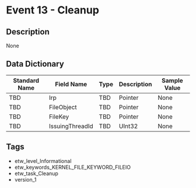 # Event 13 - Cleanup

## Description
None

## Data Dictionary
|Standard Name|Field Name|Type|Description|Sample Value|
|---|---|---|---|---|
|TBD|Irp|TBD|Pointer|None|None|
|TBD|FileObject|TBD|Pointer|None|None|
|TBD|FileKey|TBD|Pointer|None|None|
|TBD|IssuingThreadId|TBD|UInt32|None|None|

## Tags
* etw_level_Informational
* etw_keywords_KERNEL_FILE_KEYWORD_FILEIO
* etw_task_Cleanup
* version_1
